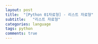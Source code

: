 ```yaml
---
layout: post
title:  "[Python 01자료형] - 리스트 자료형"
subtitle:   "리스트 자료형"
categories: language
tags: python
comments: true
---
```

